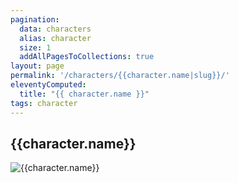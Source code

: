 ```yaml
---
pagination:
  data: characters
  alias: character
  size: 1
  addAllPagesToCollections: true 
layout: page
permalink: '/characters/{{character.name|slug}}/'
eleventyComputed:
  title: "{{ character.name }}"
tags: character
---
```


## {{character.name}}

![{{character.name}}]({{character.image}})



